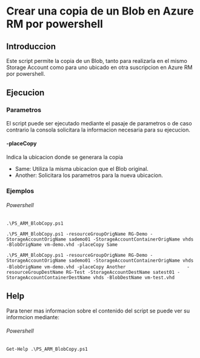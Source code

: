# Crear una copia de un Blob en Azure RM por powershell

## Introduccion

Este script permite la copia de un Blob, tanto para realizarla en el mismo Storage Account como para uno ubicado en otra suscripcion en Azure RM por powershell.

## Ejecucion

### Parametros

El script puede ser ejecutado mediante el pasaje de parametros o de caso contrario la consola solicitara la informacion necesaria para su ejecucion.

#### -placeCopy

Indica la ubicacion donde se generara la copia
* Same: Utiliza la misma ubicacion que el Blob original.
* Another: Solicitara los parametros para la nueva ubicacion.

### Ejemplos

###### Powershell

`.\PS_ARM_BlobCopy.ps1`

`.\PS_ARM_BlobCopy.ps1 -resourceGroupOrigName RG-Demo -StorageAccountOrigName sademo01 -StorageAccountContainerOrigName vhds -BlobOrigName vm-demo.vhd -placeCopy Same`

`.\PS_ARM_BlobCopy.ps1 -resourceGroupOrigName RG-Demo -StorageAccountOrigName sademo01 -StorageAccountContainerOrigName vhds -BlobOrigName vm-demo.vhd -placeCopy Another`
`                      -resourceGroupDestName RG-Test -StorageAccountDestName satest01 -StorageAccountContainerDestName vhds -BlobDestName vm-test.vhd`

## Help

Para tener mas informacion sobre el contenido del script se puede ver su informcion mediante:

###### Powershell

`Get-Help .\PS_ARM_BlobCopy.ps1`